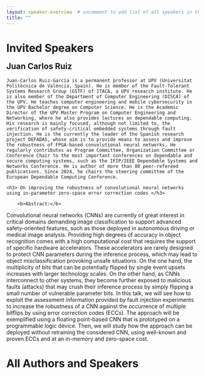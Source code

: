 ```yaml
---
layout: speaker-overview  # uncomment to add list of all speakers in the end.
title: ""
---
```


# Invited Speakers

<div class="container">
<div class="row justify-content-start p-3">
<!--     <div class="col-sm-2" style="text-align: center; margin-bottom: 1.3em;">
        <a href="/2023/speakers/karthikpattabiraman/">
            <div class="speakers-hover"></div>
            <img src="/2024/assets/img/people/juancarlosruiz.jpg" alt="Juan Carlos Ruiz" title="Juan Carlos Ruiz" width="150"/>
        </a>
    </div>
    <div class="col-sm-10"> -->
        <h2 style="margin-top: 0px;"> Juan Carlos Ruiz</h2>

    Juan-Carlos Ruiz-García is a permanent professor at UPV (Universitat Politècnica de València, Spain). He is member of the Fault-Tolerant Systems Research Group (GSTF) of ITACA, a UPV research institute. He is also member of the Department of Computer Engineering (DISCA) of the UPV. He teaches computer engineering and mobile cybersecurity in the UPV Bachelor degree on Computer Science. He is the Academic Director of the UPV Master Program on Computer Engineering and Networking, where he also provides lectures on dependable computing. His research is mainly focused, although not limited to, the verification of safety-critical embedded systems through fault injection. He is the currently the leader of the Spanish research project DEFADAS, whose aim is to provide means to assess and improve the robustness of FPGA-based convolutional neural networks. He regularly contributes as Program Committee, Organization Committee or Conference Chair to the most important conferences on dependable and secure computing systems, such as the IFIP/IEEE Dependable Systems and Networks Conference. He is author of more than 80 peer-refereed publications. Since 2024, he chairs the steering committee of the European Dependable Computing Conference.

    <h3> On improving the robustness of convolutional neural networks using in-parameter zero-space error correction codes </h3>

        <b>Abstract:</b>
Convolutional neural networks (CNNs) are currently of great interest in critical domains demanding image classification to support advanced safety-oriented features, such as those deployed in autonomous driving or medical image analysis. Providing high degrees of accuracy in object recognition comes with a high computational cost that requires the support of specific hardware accelerators.
These accelerators are rarely designed to protect CNN parameters during the inference process, which may lead to object misclassification provoking unsafe situations. On the one hand, the multiplicity of bits that can be potentially flipped by single event upsets increases with larger technology scales. On the other hand, as CNNs interconnect to other systems, they become further exposed to malicious faults (attacks) that may crush their inference process by simply flipping a small number of vulnerable parameter bits.
In this talk, we will see how to exploit the assessment information provided by fault injection experiments to increase the robustness of a CNN against the occurrence of multiple bitflips by using error correction codes (ECCs). The approach will be exemplified using a floating point-based CNN that is prototyped on a programmable logic device. Then, we will study how the approach can be deployed without retraining the considered CNN, using well-known and proven ECCs and at an in-memory and zero-space cost.
      <!-- </div> -->
</div>


</div>

# All Authors and Speakers
